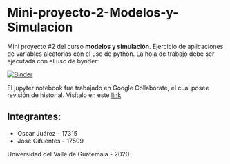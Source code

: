 # Mini-proyecto-2-Modelos-y-Simulacion

Mini proyecto #2 del curso **modelos y simulación**. Ejercicio de aplicaciones de variables aleatorias con el uso de python. La hoja de trabajo debe ser ejecutada con el uso de bynder:

[![Binder](https://mybinder.org/badge_logo.svg)](https://mybinder.org/v2/gh/OJP98/Mini-proyecto-2-Modelos-y-Simulacion/master)

El jupyter notebook fue trabajado en Google Collaborate, el cual posee revisión de historial. Visítalo en este [link](https://colab.research.google.com/drive/1UooPW8xfEWbfKoSAErJfthyRzFgF9lpM?usp=sharing)

## Integrantes:

* Oscar Juárez - 17315
* José Cifuentes - 17509

Universidad del Valle de Guatemala - 2020
